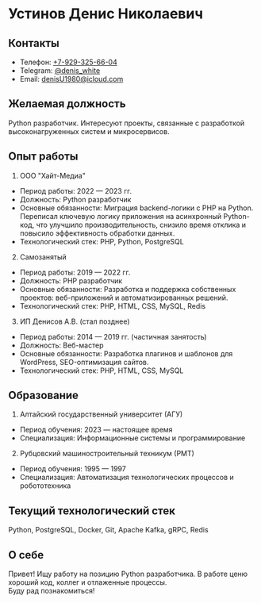 # Устинов Денис Николаевич

## Контакты  
- Телефон: [+7-929-325-66-04](tel:+79293256604)  
- Telegram: [@denis_white](https://t.me/denis_white)  
- Email: [denisU1980@icloud.com](mailto:denisU1980@icloud.com)  

## Желаемая должность  
Python разработчик. Интересуют проекты, связанные с разработкой высоконагруженных систем и микросервисов.

## Опыт работы

1. ООО "Хайт-Медиа"
 - Период работы: 2022 — 2023 гг.
 - Должность: Python разработчик  
 - Основные обязанности: Миграция backend-логики с PHP на Python. Переписал ключевую логику приложения на асинхронный Python-код, что улучшило производительность, снизило время отклика и повысило эффективность обработки данных.  
 - Технологический стек: PHP, Python, PostgreSQL  

2. Самозанятый
 - Период работы: 2019 — 2022 гг.
 - Должность: PHP разработчик  
 - Основные обязанности: Разработка и поддержка собственных проектов: веб-приложений и автоматизированных решений.  
 - Технологический стек: PHP, HTML, CSS, MySQL, Redis

3. ИП Денисов А.В. (стал позднее)
 - Период работы: 2014 — 2019 гг. (частичная занятость)
 - Должность: Веб-мастер  
 - Основные обязанности: Разработка плагинов и шаблонов для WordPress, SEO-оптимизация сайтов.  
 - Технологический стек: PHP, HTML, CSS, MySQL  

## Образование

1. Алтайский государственный университет (АГУ)  
 - Период обучения: 2023 — настоящее время  
 - Специализация: Информационные системы и программирование  

2. Рубцовский машиностроительный техникум (РМТ)  
 - Период обучения: 1995 — 1997  
 - Специализация: Автоматизация технологических процессов и робототехника  

## Текущий технологический стек  
Python, PostgreSQL, Docker, Git, Apache Kafka, gRPC, Redis

## О себе  
Привет! Ищу работу на позицию Python разработчика. В работе ценю хороший код, коллег и отлаженные процессы.  
Буду рад познакомиться!
